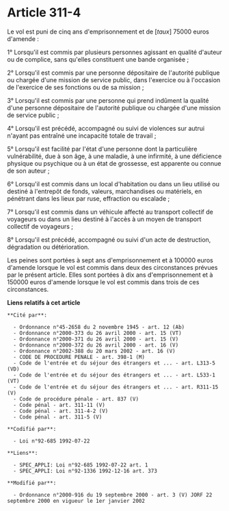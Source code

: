 # Article 311-4

Le vol est puni de cinq ans d'emprisonnement et de [*taux*] 75000 euros d'amende :

1° Lorsqu'il est commis par plusieurs personnes agissant en qualité d'auteur ou de complice, sans qu'elles constituent une
bande organisée ;

2° Lorsqu'il est commis par une personne dépositaire de l'autorité publique ou chargée d'une mission de service public, dans
l'exercice ou à l'occasion de l'exercice de ses fonctions ou de sa mission ;

3° Lorsqu'il est commis par une personne qui prend indûment la qualité d'une personne dépositaire de l'autorité publique ou
chargée d'une mission de service public ;

4° Lorsqu'il est précédé, accompagné ou suivi de violences sur autrui n'ayant pas entraîné une incapacité totale de travail ;

5° Lorsqu'il est facilité par l'état d'une personne dont la particulière vulnérabilité, due à son âge, à une maladie, à une
infirmité, à une déficience physique ou psychique ou à un état de grossesse, est apparente ou connue de son auteur ;

6° Lorsqu'il est commis dans un local d'habitation ou dans un lieu utilisé ou destiné à l'entrepôt de fonds, valeurs,
marchandises ou matériels, en pénétrant dans les lieux par ruse, effraction ou escalade ;

7° Lorsqu'il est commis dans un véhicule affecté au transport collectif de voyageurs ou dans un lieu destiné à l'accès à un
moyen de transport collectif de voyageurs ;

8° Lorsqu'il est précédé, accompagné ou suivi d'un acte de destruction, dégradation ou détérioration.

Les peines sont portées à sept ans d'emprisonnement et à 100000 euros d'amende lorsque le vol est commis dans deux des
circonstances prévues par le présent article. Elles sont portées à dix ans d'emprisonnement et à 150000 euros d'amende
lorsque le vol est commis dans trois de ces circonstances.

**Liens relatifs à cet article**

	**Cité par**:

	  - Ordonnance n°45-2658 du 2 novembre 1945 - art. 12 (Ab)
	  - Ordonnance n°2000-373 du 26 avril 2000 - art. 15 (VT)
	  - Ordonnance n°2000-371 du 26 avril 2000 - art. 15 (V)
	  - Ordonnance n°2000-372 du 26 avril 2000 - art. 16 (V)
	  - Ordonnance n°2002-388 du 20 mars 2002 - art. 16 (V)
	  - CODE DE PROCEDURE PENALE - art. 398-1 (M)
	  - Code de l'entrée et du séjour des étrangers et ... - art. L313-5 (VD)
	  - Code de l'entrée et du séjour des étrangers et ... - art. L533-1 (VT)
	  - Code de l'entrée et du séjour des étrangers et ... - art. R311-15 (V)
	  - Code de procédure pénale - art. 837 (V)
	  - Code pénal - art. 311-11 (V)
	  - Code pénal - art. 311-4-2 (V)
	  - Code pénal - art. 311-5 (V)

	**Codifié par**:

	  - Loi n°92-685 1992-07-22

	**Liens**:

	  - SPEC_APPLI: Loi n°92-685 1992-07-22 art. 1
	  - SPEC_APPLI: Loi n°92-1336 1992-12-16 art. 373

	**Modifié par**:

	  - Ordonnance n°2000-916 du 19 septembre 2000 - art. 3 (V) JORF 22 septembre 2000 en vigueur le 1er janvier 2002
